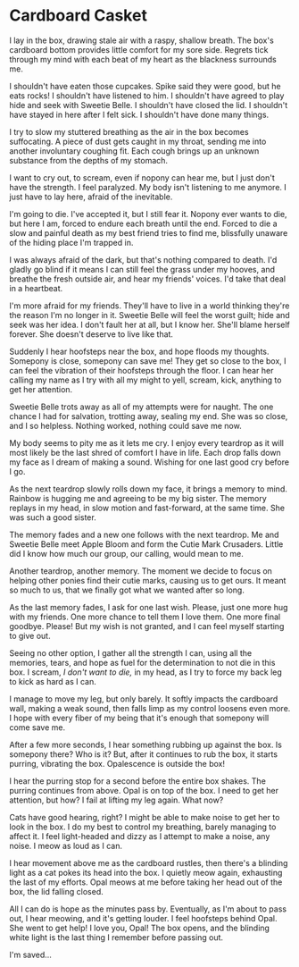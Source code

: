 # Cardboard Casket

I lay in the box, drawing stale air with a raspy, shallow breath. The box's cardboard bottom provides little comfort for my sore side. Regrets tick through my mind with each beat of my heart as the blackness surrounds me.

I shouldn't have eaten those cupcakes. Spike said they were good, but he eats rocks! I shouldn't have listened to him. I shouldn't have agreed to play hide and seek with Sweetie Belle. I shouldn't have closed the lid. I shouldn't have stayed in here after I felt sick. I shouldn't have done many things.

I try to slow my stuttered breathing as the air in the box becomes suffocating. A piece of dust gets caught in my throat, sending me into another involuntary coughing fit. Each cough brings up an unknown substance from the depths of my stomach.

I want to cry out, to scream, even if nopony can hear me, but I just don't have the strength. I feel paralyzed. My body isn't listening to me anymore. I just have to lay here, afraid of the inevitable.

I'm going to die. I've accepted it, but I still fear it. Nopony ever wants to die, but here I am, forced to endure each breath until the end. Forced to die a slow and painful death as my best friend tries to find me, blissfully unaware of the hiding place I'm trapped in.

I was always afraid of the dark, but that's nothing compared to death. I'd gladly go blind if it means I can still feel the grass under my hooves, and breathe the fresh outside air, and hear my friends' voices. I'd take that deal in a heartbeat.

I'm more afraid for my friends. They'll have to live in a world thinking they're the reason I'm no longer in it. Sweetie Belle will feel the worst guilt; hide and seek was her idea. I don't fault her at all, but I know her. She'll blame herself forever. She doesn't deserve to live like that.

Suddenly I hear hoofsteps near the box, and hope floods my thoughts. Somepony is close, somepony can save me! They get so close to the box, I can feel the vibration of their hoofsteps through the floor. I can hear her calling my name as I try with all my might to yell, scream, kick, anything to get her attention.

Sweetie Belle trots away as all of my attempts were for naught. The one chance I had for salvation, trotting away, sealing my end. She was so close, and I so helpless. Nothing worked, nothing could save me now.

My body seems to pity me as it lets me cry. I enjoy every teardrop as it will most likely be the last shred of comfort I have in life. Each drop falls down my face as I dream of making a sound. Wishing for one last good cry before I go.

As the next teardrop slowly rolls down my face, it brings a memory to mind. Rainbow is hugging me and agreeing to be my big sister. The memory replays in my head, in slow motion and fast-forward, at the same time. She was such a good sister.

The memory fades and a new one follows with the next teardrop. Me and Sweetie Belle meet Apple Bloom and form the Cutie Mark Crusaders. Little did I know how much our group, our calling, would mean to me.

Another teardrop, another memory. The moment we decide to focus on helping other ponies find their cutie marks, causing us to get ours. It meant so much to us, that we finally got what we wanted after so long.

As the last memory fades, I ask for one last wish. Please, just one more hug with my friends. One more chance to tell them I love them. One more final goodbye. Please! But my wish is not granted, and I can feel myself starting to give out.

Seeing no other option, I gather all the strength I can, using all the memories, tears, and hope as fuel for the determination to not die in this box. I scream, *I don't want to die,* in my head, as I try to force my back leg to kick as hard as I can.

I manage to move my leg, but only barely. It softly impacts the cardboard wall, making a weak sound, then falls limp as my control loosens even more. I hope with every fiber of my being that it's enough that somepony will come save me.

After a few more seconds, I hear something rubbing up against the box. Is somepony there? Who is it? But, after it continues to rub the box, it starts purring, vibrating the box. Opalescence is outside the box!

I hear the purring stop for a second before the entire box shakes. The purring continues from above. Opal is on top of the box. I need to get her attention, but how? I fail at lifting my leg again. What now?

Cats have good hearing, right? I might be able to make noise to get her to look in the box. I do my best to control my breathing, barely managing to affect it. I feel light-headed and dizzy as I attempt to make a noise, any noise. I meow as loud as I can.

I hear movement above me as the cardboard rustles, then there's a blinding light as a cat pokes its head into the box. I quietly meow again, exhausting the last of my efforts. Opal meows at me before taking her head out of the box, the lid falling closed.

All I can do is hope as the minutes pass by. Eventually, as I'm about to pass out, I hear meowing, and it's getting louder. I feel hoofsteps behind Opal. She went to get help! I love you, Opal! The box opens, and the blinding white light is the last thing I remember before passing out.

I'm saved…
